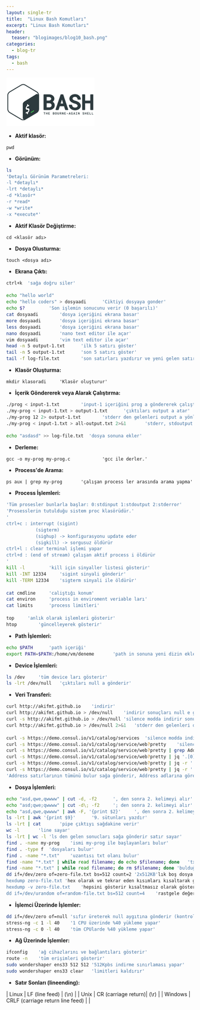 ```yaml
---
layout: single-tr
title:  "Linux Bash Komutları"
excerpt: "Linux Bash Komutları"
header:
  teaser: "blogimages/blog10_bash.png"
categories: 
  - blog-tr
tags:
  - bash
---
```


![bash](/images/blogimages/blog10_bash.png "bash")<br>


- **Aktif klasör:**
```
pwd
```

- **Görünüm:**

```bash
ls
'Detaylı Görünüm Parametreleri:
-l *detaylı*
-lrt *detaylı*
-d *klasör*
-r *read*
-w *write*
-x *execute*'
```

- **Aktif Klasör Değiştirme:**
```
cd <klasör adı> 
```

- **Dosya Olusturma:**
```
touch <dosya adı> 
```

- **Ekrana Çıktı:**

```bash
ctrl+k	'sağa doğru siler'

echo "hello world"
echo "hello coders" > dosyaadi		'Ciktiyi dosyaya gonder'
echo $?			'Son işlemin sonucunu verir (0 başarılı)'
cat dosyaadi		'dosya içeriğini ekrana basar'
more dosyaadi		'dosya içeriğini ekrana basar'
less dosyaadi		'dosya içeriğini ekrana basar'
nano dosyaadi		'nano text editor ile açar'
vim dosyaadi		'vim text editor ile açar'
head -n 5 output-1.txt		'ilk 5 satırı göster'
tail -n 5 output-1.txt		'son 5 satırı göster'
tail -f log-file.txt		'son satırları yazdırır ve yeni gelen satırlatı takip eder'
```

- **Klasör Oluşturma:**
```
mkdir klasoradi		'Klasör oluşturur'
```

- **İçerik Göndererek veya Alarak Çalıştırma:**

```bash
./prog < input-1.txt		'input-1 içeriğini prog a göndererek çalıştırır.'
./my-prog < input-1.txt > output-1.txt		'çıktıları output a atar'
./my-prog 12 2> output-1.txt		'stderr den gelenleri output a yönlendirir'
./my-prog < input-1.txt > all-output.txt 2>&1		'stderr, stdoutput a yönlendir'

echo "asdasd" >> log-file.txt  'dosya sonuna ekler'
```

- **Derleme:**
```
gcc -o my-prog my-prog.c			'gcc ile derler.'
```

- **Process'de Arama:**
```
ps aux | grep my-prog		'çalışan process ler arasında arama yapma'
```

- **Process İşlemleri:**

```bash
'Tüm prosesler bunlarla başlar: 0:stdinput 1:stdoutput 2:stderror'
'Prosesslerin tutulduğu sistem proc klasörüdür.'
'
ctrl+c : interrupt (sigint)
		   (sigterm)
		   (sighup) -> konfigurasyonu update eder
		   (sigkill) -> sorgusuz öldürür
ctrl+l : clear terminal işlemi yapar
ctrl+d : (end of stream) çalışan aktif process i öldürür
'
kill -l			'kill için sinyaller listesi gösterir'
kill -INT 12334		'sigint sinyali gönderir'
kill -TERM 12334	'sigterm sinyali ile öldürür'

cat cmdline		'caliştığı konum'
cat environ		'process in enviroment veriable ları'
cat limits		'process limitleri'

top		'anlık olarak işlemleri gösterir'
htop		'güncelleyerek gösterir'
```

- **Path İşlemleri:**

```bash
echo $PATH		'path içeriği'
export PATH=$PATH:/home/vm/deneme		'path in sonuna yeni dizin ekleme'
```

- **Device İşlemleri:**

```bash
ls /dev		'tüm device ları gösterir'
ls -lrt /dev/null	'çıktıları null a gönderir'
```

- **Veri Transferi:**

```bash
curl http://akifmt.github.io  	'indirir'
curl http://akifmt.github.io > /dev/null  	'indirir sonuçları null e gönderir'
curl -s http://akifmt.github.io > /dev/null	'silence modda indirir sonuçları null e gönderir'
curl http://akifmt.github.io > /dev/null 2>&1	'stderr den gelenleri de yönlendir'

curl -s https://demo.consul.io/v1/catalog/services	'silence modda indirir'
curl -s https://demo.consul.io/v1/catalog/service/web?pretty	'silence modda indirir'
curl -s https://demo.consul.io/v1/catalog/service/web?pretty | grep Address	'silence modda indirir Address satırlarını bulur'
curl -s https://demo.consul.io/v1/catalog/service/web?pretty | jq '.[0].Address'	'Address kısmının ilkini alır'
curl -s https://demo.consul.io/v1/catalog/service/web?pretty | jq -r '.[].Address'	'Tüm Address kısımlarının tümünü alır'
curl -s https://demo.consul.io/v1/catalog/service/web?pretty | jq -r '.[].Address' | while read serverAddr; do curl -s $serverAddr > $serverAddr.txt; done
'Address satırlarının tümünü bulur sağa gönderir, Address adlarına göre dosya oluşturur'
```

- **Dosya İşlemleri:**

```bash
echo "asd,qwe,qwwww" | cut -d, -f2		', den sonra 2. kelimeyi alır'
echo "asd;qwe;qwwww" | cut -d\; -f2		'; den sonra 2. kelimeyi alır'
echo "asd,qwe,qwwww" | awk -F, '{print $2}'		', den sonra 2. kelimeyi alır'
ls -lrt | awk '{print $9}'		'9. sütunları yazdır'
ls -lrt | cat		'pipe çıktıyı sağdakine verir'
wc -l		'line sayar'
ls -lrt | wc -l	'ls den gelen sonucları sağa gönderir satır sayar'
find . -name my-prog	'ismi my-prog ile başlayanları bulur'
find . -type f	'dosyaları bulur'
find . -name "*.txt"	'uzantısı txt olanı bulur'
find -name "*.txt" | while read filename; do echo $filename; done	'txt bulur saüa gönderir filename olarak yazdırır'
find -name "*.txt" | while read filename; do rm $filename; done	'bulduğu dosyaları siler'
dd if=/dev/zero of=zero-file.txt bs=512 count=2	'2x512KB'lık boş dosya oluşturur. '
hexdump zero-file.txt 'hex olarak ve tekrar eden kısımları kısaltarak gösterir.'
hexdump -v zero-file.txt	'hepsini gösterir kısaltmasız olarak gösterir'
dd if=/dev/urandom of=random-file.txt bs=512 count=4	'rastgele değerli 4x512KB'lık dosya oluşturur'
```

- **İşlemci Üzerinde İşlemler:**

```bash
dd if=/dev/zero of=null 'sıfır üreterek null aygıtına gönderir (kontrolsüz işlemci yüklemesi)'
stress-ng -c 1 -l 40	'1 CPU üzerinde %40 yükleme yapar'
stress-ng -c 0 -l 40	'tüm CPUlarde %40 yükleme yapar'
```

- **Ağ Üzerinde İşlemler:**

```bash
ifconfig	'ağ cihazlarını ve bağlantıları gösterir'
route -n	'tüm erişimleri gösterir'
sudo wondershaper ens33 512 512 '512Kpbs indirme sınırlaması yapar'
sudo wondershaper ens33 clear	'limitleri kaldırır'
```

- **Satır Sonları (lineending):**

| Linux  | LF (line feed)   |  (\n) |
| Unix  |  CR (carriage return)| (\r)   |
| Windows  | CRLF  (carriage return line feed) |   |
